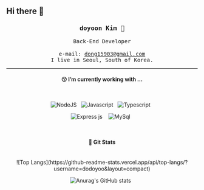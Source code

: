 ## Hi there 👋

<div align='center'>
 <h3><samp><strong>doyoon Kim</strong> 👋 </samp></h3>

 <samp>Back-End Developer</samp><br/>
 <br/>
 <samp>e-mail: dong15903@gmail.com</samp><br/>
 <samp>I live in Seoul, South of Korea.</samp>
 
 
 <!-- <a href="https://velog.io/@ashekruu"><img src="https://img.shields.io/badge/Velog-3DDC84?style=flat&logo=Blogger&logoColor=white"/></a>&nbsp;&nbsp; -->
 <hr>
 
 <h4>😗  I’m currently working with ...</h4><br/>

 <p>
   <img alt="NodeJS" src="https://img.shields.io/badge/nodejs-5FA04E?style=for-the-badge&logo=nodedotjs&logoColor=ffffff" />&nbsp;&nbsp;
   <img alt="Javascript" src="https://img.shields.io/badge/JS-F7DF1E?style=for-the-badge&logo=javascript&logoColor=black" />&nbsp;&nbsp;
   <img alt="Typescript" src="https://img.shields.io/badge/TS-3073C0?style=for-the-badge&logo=typescript&logoColor=white" />&nbsp;&nbsp;
 </p>
 
 <p>
 </p>

<p>
   <img alt="Express js" src="https://img.shields.io/badge/express.js-000?style=for-the-badge&logo=express&logoColor=FFF" /> &nbsp;&nbsp;
   <img alt="MySql" src="https://img.shields.io/badge/mysql-000?style=for-the-badge&logo=Mysql&logoColor=white" />&nbsp;&nbsp;

</p>

 <br/>
 
 <!-- <h4>😏  I have experiences with ...</h4><br/> -->
 <p>
  
  <!-- <img alt="Docker" src="https://img.shields.io/badge/Docker-2496ED?style=for-the-badge&logo=Docker&logoColor=white"/>&nbsp;&nbsp;
   <img alt="K8S" src="https://img.shields.io/badge/kubernetes-326CE5?&style=for-the-badge&logo=kubernetes&logoColor=white" />&nbsp;&nbsp;
  <img alt="MobX" src="https://img.shields.io/badge/Mobx-FF9955?style=for-the-badge&logo=mobx&logoColor=white" />&nbsp;&nbsp;
   <img alt="AWS" src="https://img.shields.io/badge/AWS-232F3E?style=for-the-badge&logo=Amazon AWS&logoColor=white" />&nbsp;&nbsp;
   <img alt="Redux" src="https://img.shields.io/badge/Redux Thunk & Toolkit-764ABC?style=for-the-badge&logo=redux&logoColor=white" />&nbsp;&nbsp; -->
 </p>

 
<!-- <hr/> -->
 
<h4>👾 Git Stats</h4><br/> 
  ![Top Langs](https://github-readme-stats.vercel.app/api/top-langs/?username=dodoyoo&layout=compact)

  
![Anurag's GitHub stats](https://github-readme-stats.vercel.app/api?username=dodoyoo&show_icons=true&theme=radical)&nbsp;&nbsp; 
</div>

<!--
**dodoyoo/dodoyoo** is a ✨ _special_ ✨ repository because its `README.md` (this file) appears on your GitHub profile.

Here are some ideas to get you started:

- 🔭 I’m currently working on ...
- 🌱 I’m currently learning ...
- 👯 I’m looking to collaborate on ...
- 🤔 I’m looking for help with ...
- 💬 Ask me about ...
- 📫 How to reach me: ...
- 😄 Pronouns: ...
- ⚡ Fun fact: ...
-->
